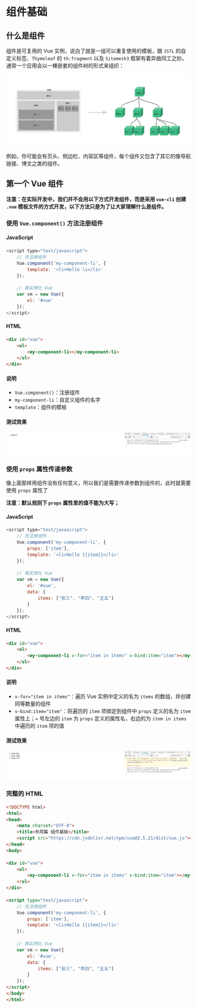 # 组件基础

## 什么是组件

组件是可复用的 Vue 实例，说白了就是一组可以重复使用的模板，跟 `JSTL` 的自定义标签、`Thymeleaf` 的 `th:fragment` 以及 `Sitemesh3` 框架有着异曲同工之妙。通常一个应用会以一棵嵌套的组件树的形式来组织：

![img](./img/Lusifer201812220001.png)

例如，你可能会有页头、侧边栏、内容区等组件，每个组件又包含了其它的像导航链接、博文之类的组件。

## 第一个 Vue 组件

**注意：在实际开发中，我们并不会用以下方式开发组件，而是采用 `vue-cli` 创建 `.vue` 模板文件的方式开发，以下方法只是为了让大家理解什么是组件。**

### 使用 `Vue.component()` 方法注册组件

#### JavaScript

```javascript
<script type="text/javascript">
    // 先注册组件
    Vue.component('my-component-li', {
        template: '<li>Hello li</li>'
    });

    // 再实例化 Vue
    var vm = new Vue({
        el: '#vue'
    });
</script>
```

#### HTML

```html
<div id="vue">
    <ul>
        <my-component-li></my-component-li>
    </ul>
</div>
```

#### 说明

- `Vue.component()`：注册组件
- `my-component-li`：自定义组件的名字
- `template`：组件的模板

#### 测试效果

![img](./img/Lusifer_20181222232831.png)

### 使用 `props` 属性传递参数

像上面那样用组件没有任何意义，所以我们是需要传递参数到组件的，此时就需要使用 `props` 属性了

**注意：默认规则下 `props` 属性里的值不能为大写；**

#### JavaScript

```javascript
<script type="text/javascript">
    // 先注册组件
    Vue.component('my-component-li', {
        props: ['item'],
        template: '<li>Hello {{item}}</li>'
    });

    // 再实例化 Vue
    var vm = new Vue({
        el: '#vue',
        data: {
            items: ["张三", "李四", "王五"]
        }
    });
</script>
```

#### HTML

```html
<div id="vue">
    <ul>
        <my-component-li v-for="item in items" v-bind:item="item"></my-component-li>
    </ul>
</div>
```

#### 说明

- `v-for="item in items"`：遍历 Vue 实例中定义的名为 `items` 的数组，并创建同等数量的组件
- `v-bind:item="item"`：将遍历的 `item` 项绑定到组件中 `props` 定义的名为 `item` 属性上；`=` 号左边的 `item` 为 `props` 定义的属性名，右边的为 `item in items` 中遍历的 `item` 项的值

#### 测试效果

![img](./img/Lusifer_20181222234111.png)

### 完整的 HTML

```html
<!DOCTYPE html>
<html>
<head>
    <meta charset="UTF-8">
    <title>布局篇 组件基础</title>
    <script src="https://cdn.jsdelivr.net/npm/vue@2.5.21/dist/vue.js"></script>
</head>
<body>

<div id="vue">
    <ul>
        <my-component-li v-for="item in items" v-bind:item="item"></my-component-li>
    </ul>
</div>

<script type="text/javascript">
    // 先注册组件
    Vue.component('my-component-li', {
        props: ['item'],
        template: '<li>Hello {{item}}</li>'
    });

    // 再实例化 Vue
    var vm = new Vue({
        el: '#vue',
        data: {
            items: ["张三", "李四", "王五"]
        }
    });
</script>
</body>
</html>
```